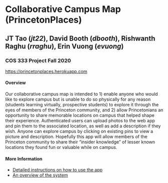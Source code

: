 # Collaborative Campus Map (PrincetonPlaces)
## JT Tao (_jt22_), David Booth (_dbooth_), Rishwanth Raghu (_rraghu_), Erin Vuong (_evuong_)
### COS 333 Project Fall 2020

https://princetonplaces.herokuapp.com

#### Overview
Our collaborative campus map is intended to 1) enable anyone who would like to explore campus but is unable to do so physically for any reason (students learning virtually, prospective students) to explore it through the eyes of members of the Princeton community, and 2) allow Princetonians an opportunity to share memorable locations on campus that helped shape their experience. Authenticated users can upload photos to the web app and pin them to the associated location, as well as add a description if they wish. Anyone can explore campus by clicking on existing pins to view a picture and description. Hopefully this app will allow members of the Princeton community to share their “insider knowledge” of lesser known locations they found fun or valuable while on campus. 

#### More Information
* [Detailed instructions on how to use the app](https://docs.google.com/document/d/1R0AlY5j7G9tT2BpQSapuJ7X5N5ssdpnOhGn2mosCGis/edit?usp=sharing)
* [An overview of the system](https://docs.google.com/document/d/13dx16Wfd9CMsTqrQkdeNngUj2pNAukM2GAxOFcPUFY0/edit?usp=sharing)
